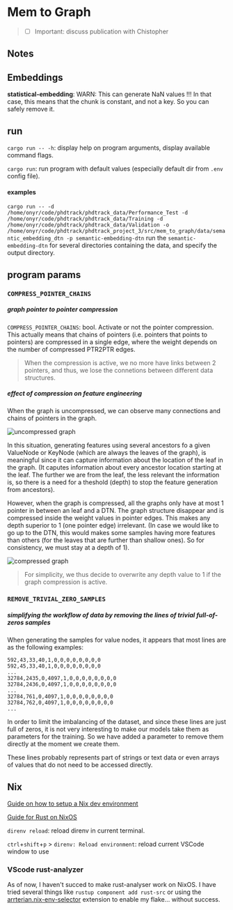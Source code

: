 # Mem to Graph

> * [ ] Important: discuss publication with Chistopher

## Notes

## Embeddings

**statistical-embedding**: WARN: This can generate NaN values !!! In that case, this means that the chunk is constant, and not a key. So you can safely remove it.

## run

`cargo run -- -h`: display help on program arguments, display available command flags.

`cargo run`: run program with default values (especially default dir from `.env` config file).

#### examples

`cargo run -- -d /home/onyr/code/phdtrack/phdtrack_data/Performance_Test -d /home/onyr/code/phdtrack/phdtrack_data/Training -d /home/onyr/code/phdtrack/phdtrack_data/Validation -o /home/onyr/code/phdtrack/phdtrack_project_3/src/mem_to_graph/data/semantic_embedding_dtn -p semantic-embedding-dtn` run the `semantic-embedding-dtn` for several directories containing the data, and specify the output directory.

## program params

### `COMPRESS_POINTER_CHAINS`

##### graph pointer to pointer compression

`COMPRESS_POINTER_CHAINS`: bool. Activate or not the pointer compression. This actually means that chains of pointers (i.e. pointers that points to pointers) are compressed in a single edge, where the weight depends on the number of compressed PTR2PTR edges.

> When the compression is active, we no more have links between 2 pointers, and thus, we lose the connetions between different data structures.

##### effect of compression on feature engineering

When the graph is uncompressed, we can observe many connections and chains of pointers in the graph.

![uncompressed graph](./graphs/keep_img/test_graph_from_302-1644391327_uncompressed_no_vn-sfdp.png)

In this situation, generating features using several ancestors fo a given ValueNode or KeyNode (which are always the leaves of the graph), is meaningful since it can capture information about the location of the leaf in the graph. (It caputes information about every ancestor location starting at the leaf. The further we are from the leaf, the less relevant the information is, so there is a need for a theshold (depth) to stop the feature generation from ancestors).

However, when the graph is compressed, all the graphs only have at most 1 pointer in between an leaf and a DTN. The graph structure disappear and is compressed inside the weight values in pointer edges. This makes any depth superior to 1 (one pointer edge) irrelevant. (In case we would like to go up to the DTN, this would makes some samples having more features than others (for the leaves that are further than shallow ones). So for consistency, we must stay at a depth of 1).

![compressed graph](./graphs/keep_img/test_graph_from_302-1644391327_compressed_no_vn-sfdp.png)

> For simplicity, we thus decide to overwrite any depth value to 1 if the graph compression is active.

### `REMOVE_TRIVIAL_ZERO_SAMPLES`

##### simplifying the workflow of data by removing the lines of trivial full-of-zeros samples

When generating the samples for value nodes, it appears that most lines are as the following examples:

```shell
592,43,33,40,1,0,0,0,0,0,0,0,0
592,45,33,40,1,0,0,0,0,0,0,0,0
...
32784,2435,0,4097,1,0,0,0,0,0,0,0,0
32784,2436,0,4097,1,0,0,0,0,0,0,0,0
...
32784,761,0,4097,1,0,0,0,0,0,0,0,0
32784,762,0,4097,1,0,0,0,0,0,0,0,0
...
```

In order to limit the imbalancing of the dataset, and since these lines are just full of zeros, it is not very interesting to make our models take them as parameters for the training. So we have added a parameter to remove them directly at the moment we create them.

These lines probably represents part of strings or text data or even arrays of values that do not need to be accessed directly.

## Nix

[Guide on how to setup a Nix dev environment](https://ayats.org/blog/nix-workflow/)

[Guide for Rust on NixOS](https://nixos.wiki/wiki/Rust)

`direnv reload`: reload direnv in current terminal.

`ctrl`+`shift`+`p` > `direnv: Reload environment`: reload current VSCode window to use

### VScode rust-analyzer

As of now, I haven't succed to make rust-analyser work on NixOS. I have tried several things like `rustup component add rust-src` or using the [arrterian.nix-env-selector](https://marketplace.visualstudio.com/items?itemName=arrterian.nix-env-selector) extension to enable my flake... without success.
